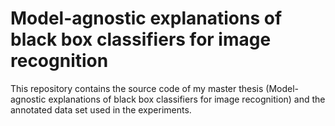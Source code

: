 # Model-agnostic explanations of black box classifiers for image recognition


This repository contains the source code of my master thesis 
(Model-agnostic explanations of black box classifiers for image recognition) and the annotated data
set used in the experiments.


